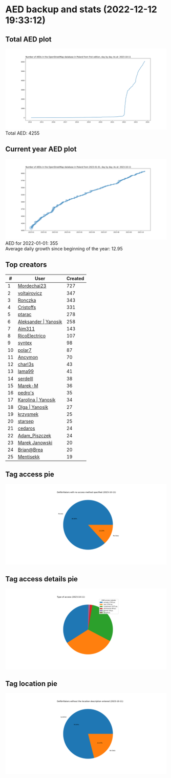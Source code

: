 # AED backup and stats (2022-12-12 19:33:12)


## Total AED plot
![](report_data/total_aed.svg)
Total AED: 4255

## Current year AED plot
![](report_data/current_year_aed.svg)\
AED for 2022-01-01: 355\
Average daily growth since beginning of the year: 12.95

## Top creators
| # | User | Created |
| ------------- | ------------- | ------------- |
| 1 | [Mordechai23](<https://www.openstreetmap.org/user/Mordechai23>) | 727 |
| 2 | [voltairovicz](<https://www.openstreetmap.org/user/voltairovicz>) | 347 |
| 3 | [Ronczka](<https://www.openstreetmap.org/user/Ronczka>) | 343 |
| 4 | [Cristoffs](<https://www.openstreetmap.org/user/Cristoffs>) | 331 |
| 5 | [ptarac](<https://www.openstreetmap.org/user/ptarac>) | 278 |
| 6 | [Aleksander &#124; Yanosik](<https://www.openstreetmap.org/user/Aleksander &#124; Yanosik>) | 258 |
| 7 | [Aim311](<https://www.openstreetmap.org/user/Aim311>) | 143 |
| 8 | [RicoElectrico](<https://www.openstreetmap.org/user/RicoElectrico>) | 107 |
| 9 | [syntex](<https://www.openstreetmap.org/user/syntex>) | 98 |
| 10 | [polar7](<https://www.openstreetmap.org/user/polar7>) | 87 |
| 11 | [Ancymon](<https://www.openstreetmap.org/user/Ancymon>) | 70 |
| 12 | [charl3s](<https://www.openstreetmap.org/user/charl3s>) | 43 |
| 13 | [lama99](<https://www.openstreetmap.org/user/lama99>) | 41 |
| 14 | [serdelll](<https://www.openstreetmap.org/user/serdelll>) | 38 |
| 15 | [Marek-M](<https://www.openstreetmap.org/user/Marek-M>) | 36 |
| 16 | [pedro's](<https://www.openstreetmap.org/user/pedro's>) | 35 |
| 17 | [Karolina &#124; Yanosik](<https://www.openstreetmap.org/user/Karolina &#124; Yanosik>) | 34 |
| 18 | [Olga &#124; Yanosik](<https://www.openstreetmap.org/user/Olga &#124; Yanosik>) | 27 |
| 19 | [krzysmek](<https://www.openstreetmap.org/user/krzysmek>) | 25 |
| 20 | [starsep](<https://www.openstreetmap.org/user/starsep>) | 25 |
| 21 | [cedaros](<https://www.openstreetmap.org/user/cedaros>) | 24 |
| 22 | [Adam_Piszczek](<https://www.openstreetmap.org/user/Adam_Piszczek>) | 24 |
| 23 | [Marek Janowski](<https://www.openstreetmap.org/user/Marek Janowski>) | 20 |
| 24 | [Brian@Brea](<https://www.openstreetmap.org/user/Brian@Brea>) | 20 |
| 25 | [Mentisekk](<https://www.openstreetmap.org/user/Mentisekk>) | 19 |

## Tag access pie
![](report_data/tag_access.svg)

## Tag access details pie
![](report_data/tag_access_details.svg)

## Tag location pie
![](report_data/tag_location.svg)
